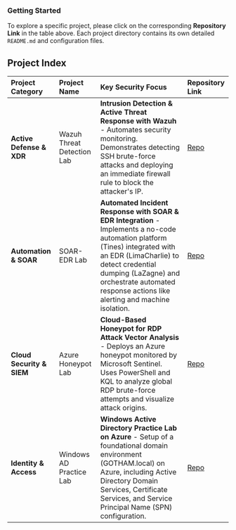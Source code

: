 ###  Getting Started

To explore a specific project, please click on the corresponding **Repository Link** in the table above. Each project directory contains its own detailed `README.md` and configuration files.

##  Project Index

| Project Category | Project Name | Key Security Focus | Repository Link |
| :--- | :--- | :---  | :--- |
| **Active Defense & XDR** | Wazuh Threat Detection Lab | **Intrusion Detection & Active Threat Response with Wazuh** - Automates security monitoring. Demonstrates detecting SSH brute-force attacks and deploying an immediate firewall rule to block the attacker's IP. | [Repo](https://github.com/anjulameegalla/WazuhThreatDetection-Lab) |
| **Automation & SOAR** | SOAR-EDR Lab | **Automated Incident Response with SOAR & EDR Integration** - Implements a no-code automation platform (Tines) integrated with an EDR (LimaCharlie) to detect credential dumping (LaZagne) and orchestrate automated response actions like alerting and machine isolation. | [Repo](https://github.com/anjulameegalla/SOAR-EDR-Lab) |
| **Cloud Security & SIEM** | Azure Honeypot Lab | **Cloud-Based Honeypot for RDP Attack Vector Analysis** - Deploys an Azure honeypot monitored by Microsoft Sentinel. Uses PowerShell and KQL to analyze global RDP brute-force attempts and visualize attack origins. | [Repo](https://github.com/anjulameegalla/AzureHoneypot-Lab) |
| **Identity & Access** | Windows AD Practice Lab | **Windows Active Directory Practice Lab on Azure** - Setup of a foundational domain environment (GOTHAM.local) on Azure, including Active Directory Domain Services, Certificate Services, and Service Principal Name (SPN) configuration. | [Repo](https://github.com/anjulameegalla/WindowsAD-Lab) |

